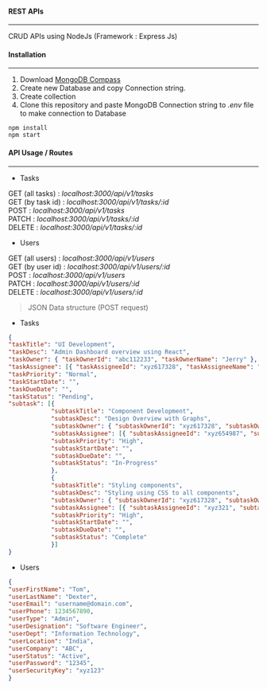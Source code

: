 #### REST APIs
---

CRUD APIs using NodeJs (Framework : Express Js)  

#### Installation  
---
1. Download [MongoDB Compass](https://www.mongodb.com/products/tools/compass)  
2. Create new Database and copy Connection string.
3. Create collection
4. Clone this repository and paste MongoDB Connection string to _.env_ file to make connection to Database
  
`npm install`  
`npm start`

#### API Usage / Routes

---

- Tasks

GET (all tasks) : _localhost:3000/api/v1/tasks_  
GET (by task id) : _localhost:3000/api/v1/tasks/:id_  
POST : _localhost:3000/api/v1/tasks_  
PATCH : _localhost:3000/api/v1/tasks/:id_  
DELETE : _localhost:3000/api/v1/tasks/:id_  

- Users

GET (all users) : _localhost:3000/api/v1/users_  
GET (by user id) : _localhost:3000/api/v1/users/:id_  
POST : _localhost:3000/api/v1/users_  
PATCH : _localhost:3000/api/v1/users/:id_  
DELETE : _localhost:3000/api/v1/users/:id_  
  


> JSON Data structure (POST request)

- Tasks

```JSON
{
"taskTitle": "UI Development",
"taskDesc": "Admin Dashboard overview using React",
"taskOwner": { "taskOwnerId": "abc112233", "taskOwnerName": "Jerry" },
"taskAssignee": [{ "taskAssigneeId": "xyz617328", "taskAssigneeName": "Bob" }],
"taskPriority": "Normal",
"taskStartDate": "",
"taskDueDate": "",
"taskStatus": "Pending",
"subtask": [{
            "subtaskTitle": "Component Development",
            "subtaskDesc": "Design Overview with Graphs",
            "subtaskOwner": { "subtaskOwnerId": "xyz617328", "subtaskOwnerName": "Bob" },
            "subtaskAssignee": [{ "subtaskAssigneeId": "xyz654987", "subtaskAssigneeName": "Oswald" }],
            "subtaskPriority": "High",
            "subtaskStartDate": "",
            "subtaskDueDate": "",
            "subtaskStatus": "In-Progress"
            },
            {
            "subtaskTitle": "Styling components",
            "subtaskDesc": "Styling using CSS to all components",
            "subtaskOwner": { "subtaskOwnerId": "xyz617328", "subtaskOwnerName": "Bob" },
            "subtaskAssignee": [{ "subtaskAssigneeId": "xyz321", "subtaskAssigneeName": "Tom" }],
            "subtaskPriority": "High",
            "subtaskStartDate": "",
            "subtaskDueDate": "",
            "subtaskStatus": "Complete"
            }]
}
```

- Users

```JSON
{
"userFirstName": "Tom",
"userLastName": "Dexter",
"userEmail": "username@domain.com",
"userPhone": 1234567890,
"userType": "Admin",
"userDesignation": "Software Engineer",
"userDept": "Information Technology",
"userLocation": "India",
"userCompany": "ABC",
"userStatus": "Active",
"userPassword": "12345",
"userSecurityKey": "xyz123"
}
```
